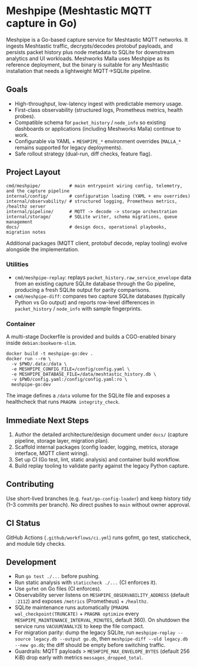 # Meshpipe (Meshtastic MQTT capture in Go)

Meshpipe is a Go-based capture service for Meshtastic MQTT networks. It ingests Meshtastic traffic, decrypts/decodes protobuf payloads, and persists packet history plus node metadata to SQLite for downstream analytics and UI workloads. Meshworks Malla uses Meshpipe as its reference deployment, but the binary is suitable for any Meshtastic installation that needs a lightweight MQTT→SQLite pipeline.

## Goals
- High-throughput, low-latency ingest with predictable memory usage.
- First-class observability (structured logs, Prometheus metrics, health probes).
- Compatible schema for `packet_history` / `node_info` so existing dashboards or applications (including Meshworks Malla) continue to work.
- Configurable via YAML + `MESHPIPE_*` environment overrides (`MALLA_*` remains supported for legacy deployments).
- Safe rollout strategy (dual-run, diff checks, feature flag).

## Project Layout
```
cmd/meshpipe/           # main entrypoint wiring config, telemetry, and the capture pipeline
internal/config/        # configuration loading (YAML + env overrides)
internal/observability/ # structured logging, Prometheus metrics, /healthz server
internal/pipeline/      # MQTT -> decode -> storage orchestration
internal/storage/       # SQLite writer, schema migrations, queue management
docs/                   # design docs, operational playbooks, migration notes
```

Additional packages (MQTT client, protobuf decode, replay tooling) evolve alongside the implementation.

### Utilities

- `cmd/meshpipe-replay`: replays `packet_history.raw_service_envelope` data from an existing capture SQLite database through the Go pipeline, producing a fresh SQLite output for parity comparisons.
- `cmd/meshpipe-diff`: compares two capture SQLite databases (typically Python vs Go output) and reports row-level differences in `packet_history` / `node_info` with sample fingerprints.

### Container

A multi-stage Dockerfile is provided and builds a CGO-enabled binary inside `debian:bookworm-slim`.

```
docker build -t meshpipe-go:dev .
docker run --rm \
  -v $PWD/.data:/data \
  -e MESHPIPE_CONFIG_FILE=/config/config.yaml \
  -e MESHPIPE_DATABASE_FILE=/data/meshtastic_history.db \
  -v $PWD/config.yaml:/config/config.yaml:ro \
  meshpipe-go:dev
```

The image defines a `/data` volume for the SQLite file and exposes a healthcheck that runs `PRAGMA integrity_check`.

## Immediate Next Steps
1. Author the detailed architecture/design document under `docs/` (capture pipeline, storage layer, migration plan).
2. Scaffold internal packages (config loader, logging, metrics, storage interface, MQTT client wiring).
3. Set up CI (Go test, lint, static analysis) and container build workflow.
4. Build replay tooling to validate parity against the legacy Python capture.

## Contributing
Use short-lived branches (e.g. `feat/go-config-loader`) and keep history tidy (1–3 commits per branch). No direct pushes to `main` without owner approval.

## CI Status
GitHub Actions (`.github/workflows/ci.yml`) runs gofmt, go test, staticcheck, and module tidy checks.

## Development
- Run `go test ./...` before pushing.
- Run static analysis with `staticcheck ./...` (CI enforces it).
- Use `gofmt` on Go files (CI enforces).
- Observability server listens on `MESHPIPE_OBSERVABILITY_ADDRESS` (default `:2112`) and exposes `/metrics` (Prometheus) + `/healthz`.
- SQLite maintenance runs automatically (`PRAGMA wal_checkpoint(TRUNCATE)` + `PRAGMA optimize` every `MESHPIPE_MAINTENANCE_INTERVAL_MINUTES`, default 360). On shutdown the service runs `VACUUM`/`ANALYZE` to keep the file compact.
- For migration parity: dump the legacy SQLite, run `meshpipe-replay --source legacy.db --output go.db`, then `meshpipe-diff --old legacy.db --new go.db`; the diff should be empty before switching traffic.
- Guardrails: MQTT payloads > `MESHPIPE_MAX_ENVELOPE_BYTES` (default 256 KiB) drop early with metrics `messages_dropped_total`.
